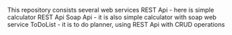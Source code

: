 This repository consists several web services
REST Api - here is simple calculator REST Api
Soap Api - it is also simple calculator with soap web service
ToDoList - it is to do planner, using REST Api with CRUD operations
